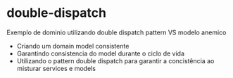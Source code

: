 # double-dispatch
Exemplo de dominio utilizando double dispatch pattern VS modelo anemico

- Criando um domain model consistente
- Garantindo consistencia do model durante o ciclo de vida
- Utilizando o pattern double dispatch para garantir a concistência ao misturar services e models
